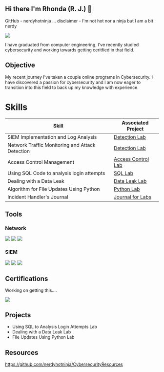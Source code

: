 ## Hi there I'm Rhonda (R. J.) 👋
GitHub - nerdyhotninja  ... disclaimer - I'm not hot nor a ninja but I am a bit nerdy

<a href="https://linkedin.com/in/r-j-davies-95a08626/"><img src="https://img.shields.io/badge/-LinkedIn-0072b1?&style=for-the-badge&logo=linkedin&logoColor=white" /></a>

I have graduated from computer engineering, I've recently studied cybersecurity and working towards getting ceritfied in that field. 

## Objective
My recent journey I've taken a couple online programs in Cybersecurity. I have discovered a passion for cybersecurity and I am now eager to transition into this field to back up my knowledge with experience. 

# Skills


| Skill                                         | Associated Project         |
|-------------------------------------------------|----------------------------|
| SIEM Implementation and Log Analysis            | <a href="https://google.com">Detection Lab</a>|
| Network Traffic Monitoring and Attack Detection | <a href="https://google.com">Detection Lab</a>|
| Access Control Management                       | <a href="https://github.com/nerdyhotninja/Online-Cybersecurity-Labs/blob/main/Access-control-worksheet.docx">Access Control Lab</a>|
| Using SQL Code to analysis login attempts       | <a href="https://github.com/nerdyhotninja/Online-Cybersecurity-Labs/blob/main/Using%20Filters%20for%20SQL%20Queries">SQL Lab</a>|
| Dealing with a Data Leak                        | <a href="https://github.com/nerdyhotninja/Online-Cybersecurity-Labs/blob/main/Data-leak-worksheet.docx"> Data Leak Lab </a>|
| Algorithm for File Updates Using Python         | <a href="https://github.com/nerdyhotninja/Online-Cybersecurity-Labs/blob/main/Using%20Python%20to%20Update%20Files">Python Lab</a>|
| Incident Handler's Journal                      | <a href="https://github.com/nerdyhotninja/Online-Cybersecurity-Labs/blob/main/Incident-handler-journal.docx">Journal for Labs</a>|


## Tools


### Network
<div>
    <img src="https://img.shields.io/badge/-Wireshark-1679A7?&style=for-the-badge&logo=Wireshark&logoColor=white" />
    <img src="https://img.shields.io/badge/-Suricata-EF3B2D?&style=for-the-badge&logo=Suricata&logoColor=white" />
    <img src="https://img.shields.io/badge/-Snort-005571?&style=for-the-badge&logo=Suricata&logoColor=white" />
</div>


### SIEM
<div>
    <img src="https://img.shields.io/badge/-Microsoft_Sentinel-0078D4?&style=for-the-badge&logo=Microsoft&logoColor=white" />
    <img src="https://img.shields.io/badge/-Splunk-000000?&style=for-the-badge&logo=Splunk&logoColor=white" />
    <img src="https://img.shields.io/badge/-Elastic-005571?&style=for-the-badge&logo=Elastic&logoColor=white" />
</div>

## Certifications
Working on getting this....
<div>
<img src="https://img.shields.io/badge/-Security%2B-FF0000?&style=for-the-badge&logo=CompTIA&logoColor=white" />

</div>

## Projects
- Using SQL to Analysis Login Attempts Lab
- Dealing with a Data Leak Lab
- File Updates Using Python Lab

## Resources
https://github.com/nerdyhotninja/CybersecurityResources

<!--
**nerdyhotninja/nerdyhotninja** is a ✨ _special_ ✨ repository because its `README.md` (this file) appears on your GitHub profile.


https://www.linkedin.com

Here are some ideas to get you started:

- 🔭 I’m currently working on ...
- 🌱 I’m currently learning ...
- 👯 I’m looking to collaborate on ...
- 🤔 I’m looking for help with ...
- 💬 Ask me about ...
- 📫 How to reach me: ...
- 😄 Pronouns: ...
- ⚡ Fun fact: ...
-->
